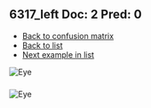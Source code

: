 ## 6317_left Doc: 2 Pred: 0
- [Back to confusion matrix](https://github.com/juliandewit/kaggle_retinopathy/blob/master/matrix.md)
- [Back to list](https://github.com/juliandewit/kaggle_retinopathy/blob/master/lists/20/list.md)
- [Next example in list](https://github.com/juliandewit/kaggle_retinopathy/blob/master/lists/20/63/6377_right.md)

![Eye](https://retinopaty.blob.core.windows.net/size1024/6317_left_2.jpeg)

### 

![Eye]()
